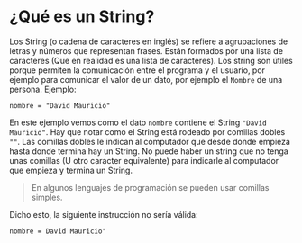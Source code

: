# ¿Qué es un String?

Los String (o cadena de caracteres en inglés) se refiere a agrupaciones de letras y números que representan frases. Están formados por una lista de caracteres (Que en realidad es una lista de caracteres). Los string son útiles porque permiten la comunicación entre el programa y el usuario, por ejemplo para comunicar el valor de un dato, por ejemplo el `Nombre` de una persona.
Ejemplo:
```
nombre = "David Mauricio"
```
En este ejemplo vemos como el dato `nombre` contiene el String `"David Mauricio"`. Hay que notar como el String está rodeado por comillas dobles `""`. Las comillas dobles le indican al computador que desde donde empieza hasta donde termina hay un String. No puede haber un string que no tenga unas comillas (U otro caracter equivalente) para indicarle al computador que empieza y termina un String.

> En algunos lenguajes de programación se pueden usar comillas simples.

Dicho esto, la siguiente instrucción no sería válida:

```
nombre = David Mauricio"
```